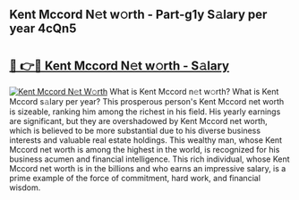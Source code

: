 ## Kent Mccord N𝚎t w𝚘rth - Part-g1y S𝚊lary per year 4cQn5

# <h2><a href="http://gc2c32a.nevu.top/?p=Kent+Mccord">🔗 👉🔴 Kent Mccord N𝚎t w𝚘rth - S𝚊lary</a></h2>

[![Kent Mccord N𝚎t W𝚘rth](https://i.imgur.com/Oavwk0R.jpeg)](http://gc2c32a.nevu.top/?p=Kent+Mccord)
What is Kent Mccord n𝚎t w𝚘rth? What is Kent Mccord s𝚊lary per year?
This prosperous person's Kent Mccord net worth is sizeable, ranking him among the richest in his field. His yearly earnings are significant, but they are overshadowed by Kent Mccord net worth, which is believed to be more substantial due to his diverse business interests and valuable real estate holdings. This wealthy man, whose Kent Mccord net worth is among the highest in the world, is recognized for his business acumen and financial intelligence. This rich individual, whose Kent Mccord net worth is in the billions and who earns an impressive salary, is a prime example of the force of commitment, hard work, and financial wisdom.
